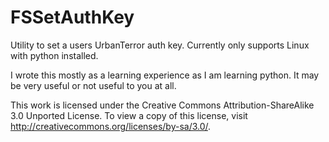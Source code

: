 FSSetAuthKey
============

Utility to set a users UrbanTerror auth key.
Currently only supports Linux with python installed.


I wrote this mostly as a learning experience as I am learning python.
It may be very useful or not useful to you at all.


This work is licensed under the Creative Commons Attribution-ShareAlike 3.0 Unported License.
To view a copy of this license, visit http://creativecommons.org/licenses/by-sa/3.0/.